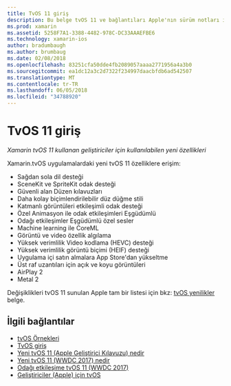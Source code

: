 ```yaml
---
title: TvOS 11 giriş
description: Bu belge tvOS 11 ve bağlantıları Apple'nın sürüm notları için Xamarin geliştiricilerin yeni özelliklerin kısa bir genel bakış sağlar.
ms.prod: xamarin
ms.assetid: 5258F7A1-3388-4482-978C-DC33AAAEFBE6
ms.technology: xamarin-ios
author: bradumbaugh
ms.author: brumbaug
ms.date: 02/08/2018
ms.openlocfilehash: 83251cfa50dde4fb2089057aaaa2771956a4a3b0
ms.sourcegitcommit: ea1dc12a3c2d7322f234997daacbfdb6ad542507
ms.translationtype: MT
ms.contentlocale: tr-TR
ms.lasthandoff: 06/05/2018
ms.locfileid: "34788920"
---
```

# <a name="introduction-to-tvos-11"></a>TvOS 11 giriş

_Xamarin tvOS 11 kullanan geliştiriciler için kullanılabilen yeni özellikleri_

Xamarin.tvOS uygulamalardaki yeni tvOS 11 özelliklere erişim:

- Sağdan sola dil desteği 
- SceneKit ve SpriteKit odak desteği
- Güvenli alan Düzen kılavuzları 
- Daha kolay biçimlendirilebilir düz düğme stili
- Katmanlı görüntüleri etkileşimli odak desteği
- Özel Animasyon ile odak etkileşimleri Eşgüdümlü
- Odağı etkileşimler Eşgüdümlü özel sesler
- Machine learning ile CoreML
- Görüntü ve video özellik algılama
- Yüksek verimlilik Video kodlama (HEVC) desteği
- Yüksek verimlilik görüntü biçimi (HEIF) desteği
- Uygulama içi satın almalara App Store'dan yükseltme
- Üst raf uzantıları için açık ve koyu görüntüleri
- AirPlay 2
- Metal 2

Değişiklikleri tvOS 11 sunulan Apple tam bir listesi için bkz: [tvOS yenilikler](https://developer.apple.com/library/content/releasenotes/General/WhatsNewinTVOS/Articles/tvOS_11_0.html) belge.

## <a name="related-links"></a>İlgili bağlantılar

- [tvOS Örnekleri](https://developer.xamarin.com/samples/tvos/all/)
- [TvOS giriş](~/ios/tvos/index.md)
- [Yeni tvOS 11 (Apple Geliştirici Kılavuzu) nedir](https://developer.apple.com/library/content/releasenotes/General/WhatsNewinTVOS/Articles/tvOS_11_0.html)
- [Yeni tvOS 11 (WWDC 2017) nedir](https://developer.apple.com/videos/play/wwdc2017/209/)
- [Odağı etkileşime tvOS 11 (WWDC 2017)](https://developer.apple.com/videos/play/wwdc2017/224/)
- [Geliştiriciler (Apple) için tvOS](https://developer.apple.com/tvos/)
